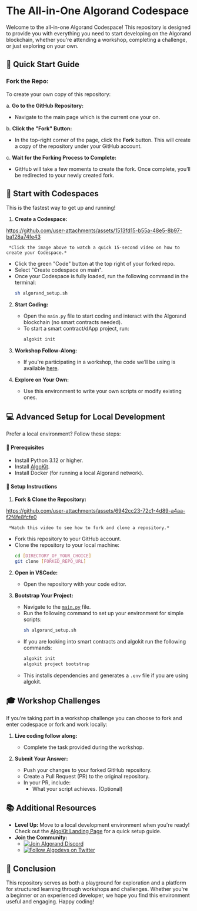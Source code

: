 # The All-in-One Algorand Codespace

Welcome to the all-in-one Algorand Codespace! This repository is designed to provide you with everything you need to start developing on the Algorand blockchain, whether you're attending a workshop, completing a challenge, or just exploring on your own.

## 🌟 Quick Start Guide

### **Fork the Repo:**

To create your own copy of this repository:

a. **Go to the GitHub Repository:**
   - Navigate to the main page which is the current one your on.

b. **Click the "Fork" Button:**
   - In the top-right corner of the page, click the **Fork** button. This will create a copy of the repository under your GitHub account.

c. **Wait for the Forking Process to Complete:**
   - GitHub will take a few moments to create the fork. Once complete, you’ll be redirected to your newly created fork.

## 🚀 Start with Codespaces
This is the fastest way to get up and running!

1. **Create a Codespace:**


https://github.com/user-attachments/assets/1513fd15-b55a-48e5-8b97-ba128a74fe43


     *Click the image above to watch a quick 15-second video on how to create your Codespace.*
   - Click the green "Code" button at the top right of your forked repo.
   - Select "Create codespace on main".
   - Once your Codespace is fully loaded, run the following command in the terminal:
     ```bash
     sh algorand_setup.sh
     ```

2. **Start Coding:**
   - Open the `main.py` file to start coding and interact with the Algorand blockchain (no smart contracts needed).
   - To start a smart contract/dApp project, run:
     ```bash
     algokit init
     ```

3. **Workshop Follow-Along:**
   - If you're participating in a workshop, the code we’ll be using is available [here](https://github.com/Ganainmtech/python_algokit_demo).

4. **Explore on Your Own:**
   - Use this environment to write your own scripts or modify existing ones.

## 💻 Advanced Setup for Local Development

Prefer a local environment? Follow these steps:

#### 🧰 Prerequisites

- Install Python 3.12 or higher.
- Install [AlgoKit](https://developer.algorand.org/algokit/?utm_source=af_employee&utm_medium=social&utm_campaign=algokit_sarajane&utm_content=download&utm_term=EME).
- Install Docker (for running a local Algorand network).

#### 🔧 Setup Instructions

1. **Fork & Clone the Repository:**


https://github.com/user-attachments/assets/6942cc23-72c1-4d89-a4aa-f2f4fe8fcfe0


     *Watch this video to see how to fork and clone a repository.*
   - Fork this repository to your GitHub account.
   - Clone the repository to your local machine:
     ```bash
     cd [DIRECTORY_OF_YOUR_CHOICE]
     git clone [FORKED_REPO_URL]
     ```

2. **Open in VSCode:**
   - Open the repository with your code editor.

3. **Bootstrap Your Project:**
   - Navigate to the [`main.py`](./main.py) file.
   - Run the following command to set up your environment for simple scripts:
     ```bash
     sh algorand_setup.sh
     ```
   - If you are looking into smart contracts and algokit run the following commands:
     ```bash
     algokit init
     algokit project bootstrap
     ```
   - This installs dependencies and generates a `.env` file if you are using algokit.

## 🎓 Workshop Challenges

If you’re taking part in a workshop challenge you can choose to fork and enter codespace or fork and work locally:

1. **Live coding follow along:** 
   - Complete the task provided during the workshop.

2. **Submit Your Answer:**
   - Push your changes to your forked GitHub repository.
   - Create a Pull Request (PR) to the original repository.
   - In your PR, include:
     - What your script achieves. (Optional)

## 📚 Additional Resources

- **Level Up:** Move to a local development environment when you're ready! Check out the [AlgoKit Landing Page](https://developer.algorand.org/algokit/?utm_source=af_employee&utm_medium=social&utm_campaign=algokit_sarajane&utm_content=download&utm_term=EME) for a quick setup guide.
- **Join the Community:**
  - [![Join Algorand Discord](https://img.shields.io/discord/discord_channel_id?logo=discord)](https://discord.com/invite/algorand)
  - [![Follow Algodevs on Twitter](https://img.shields.io/twitter/follow/algodevs?style=social)](https://x.com/algodevs)

## 🏁 Conclusion

This repository serves as both a playground for exploration and a platform for structured learning through workshops and challenges. Whether you're a beginner or an experienced developer, we hope you find this environment useful and engaging. Happy coding!

